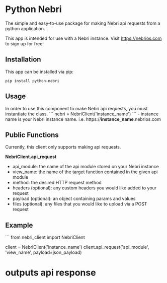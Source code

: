 # Python Nebri

The simple and easy-to-use package for making Nebri api requests from a python application.

This app is intended for use with a Nebri instance. Visit https://nebrios.com to sign up for free!

<h2>Installation</h2>
This app can be installed via pip:

```
pip install python-nebri
```

<h2>Usage</h2>
In order to use this component to make Nebri api requests, you must instantiate the class.
```
nebri = NebriClient('instance_name')
```
- instance name is your Nebri instance name. i.e. https://<strong>instance_name</strong>.nebrios.com

<h2>Public Functions</h2>
Currently, this client only supports making api requests.

<strong>NebriClient.api_request</strong>
- api_module: the name of the api module stored on your Nebri instance
- view_name: the name of the target function contained in the given api module
- method: the desired HTTP request method
- headers (optional): any custom headers you would like added to your request
- payload (optional): an object containing params and values
- files (optional): any files that you would like to upload via a POST request

<h2>Example</h2>
```
from nebri_client import NebriClient


client = NebriClient('instance_name')
client.api_request('api_module', 'view_name', payload=json_payload)
# outputs api response
```
